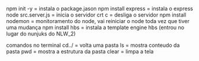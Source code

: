 npm init -y = instala o package.jason
npm install express = instala o express
node src.server.js = inicia o servidor
crt c = desliga o servidor
npm install nodemon = monitoramento do node, vai reiniciar o node toda vez que tiver uma mudança
npm install hbs = instala a template engine hbs (entrou no lugar do nunjuks do NLW_2)

comandos no terminal
cd../ = volta uma pasta
ls = mostra conteudo da pasta
pwd = mostra a estrutura da pasta
clear = limpa a tela
